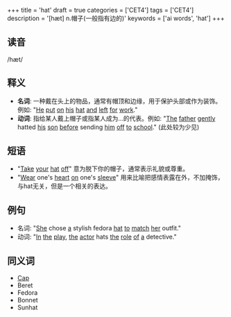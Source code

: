+++
title = 'hat'
draft = true
categories = ['CET4']
tags = ['CET4']
description = '[hæt] n.帽子(一般指有边的)'
keywords = ['ai words', 'hat']
+++

## 读音
/hæt/

## 释义
- **名词**: 一种戴在头上的物品，通常有帽顶和边缘，用于保护头部或作为装饰。例如: "[He](/zh/post/he/) [put](/zh/post/put/) [on](/zh/post/on/) [his](/zh/post/his/) [hat](/zh/post/hat/) [and](/zh/post/and/) [left](/zh/post/left/) [for](/zh/post/for/) [work](/zh/post/work/)."
- **动词**: 指给某人戴上帽子或指某人成为...的代表。例如: "[The](/zh/post/the/) [father](/zh/post/father/) [gently](/zh/post/gently/) hatted [his](/zh/post/his/) [son](/zh/post/son/) [before](/zh/post/before/) sending [him](/zh/post/him/) [off](/zh/post/off/) [to](/zh/post/to/) [school](/zh/post/school/)." (此处较为少见)

## 短语
- "[Take](/zh/post/take/) [your](/zh/post/your/) [hat](/zh/post/hat/) [off](/zh/post/off/)" 意为脱下你的帽子，通常表示礼貌或尊重。
- "[Wear](/zh/post/wear/) one's [heart](/zh/post/heart/) [on](/zh/post/on/) one's [sleeve](/zh/post/sleeve/)" 用来比喻把感情表露在外，不加掩饰，与hat无关，但是一个相关的表达。

## 例句
- 名词: "[She](/zh/post/she/) chose [a](/zh/post/a/) stylish fedora [hat](/zh/post/hat/) [to](/zh/post/to/) [match](/zh/post/match/) [her](/zh/post/her/) outfit."
- 动词: "[In](/zh/post/in/) [the](/zh/post/the/) [play](/zh/post/play/), [the](/zh/post/the/) [actor](/zh/post/actor/) hats [the](/zh/post/the/) [role](/zh/post/role/) [of](/zh/post/of/) [a](/zh/post/a/) detective."

## 同义词
- [Cap](/zh/post/cap/)
- Beret
- Fedora
- Bonnet
- Sunhat
